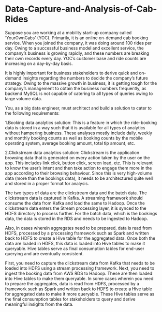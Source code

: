 # Data-Capture-and-Analysis-of-Cab-Rides
Suppose you are working at a mobility start-up company called ‘YourOwnCabs’ (YOC). Primarily, it is an online on-demand cab booking service. When you joined the company, it was doing around 100 rides per day. Owing to a successful business model and excellent service, the company’s business is growing rapidly, and these numbers are breaking their own records every day. YOC’s customer base and ride counts are increasing on a day-by-day basis. 


It is highly important for business stakeholders to derive quick and on-demand insights regarding the numbers to decide the company’s future strategy. Owing to the massive growth in business, it is getting tough for the company’s management to obtain the business numbers frequently, as backend MySQL is not capable of catering to all types of queries owing to large volume data. 

You, as a big data engineer, must architect and build a solution to cater to the following requirements:

1.Booking data analytics solution: This is a feature in which the ride-booking data is stored in a way such that it is available for all types of analytics without hampering business. These analyses mostly include daily, weekly and monthly booking counts as well as booking counts by the mobile operating system, average booking amount, total tip amount, etc.

2.Clickstream data analytics solution: Clickstream is the application browsing data that is generated on every action taken by the user on the app. This includes link click, button click, screen load, etc. This is relevant to know the user’s intent and then take action to engage them more in the app according to their browsing behaviour. Since this is very high-volume data (more than the bookings data), it needs to be architectured quite well and stored in a proper format for analysis.

The two types of data are the clickstream data and the batch data. The clickstream data is captured in Kafka. A streaming framework should consume the data from Kafka and load the same to Hadoop. Once the clickstream data enters the Stream processing layer, it is synced to the HDFS directory to process further. For the batch data, which is the bookings data, the data is stored in the RDS and needs to be ingested to Hadoop. 

Also, in cases wherein aggregates need to be prepared, data is read from HDFS, processed by a processing framework such as Spark and written back to HDFS to create a Hive table for the aggregated data.
Once both the data are loaded in HDFS, this data is loaded into Hive tables to make it queryable. Hive tables serve as final consumption tables for end-user querying and are eventually consistent.

First, you need to capture the clickstream data from Kafka that needs to be loaded into HDFS using a stream processing framework. Next, you need to ingest the booking data from AWS RDS to Hadoop. These are then loaded into Hive tables to make them queryable. In some cases wherein you need to prepare the aggregates, data is read from HDFS, processed by a framework such as Spark and written back to HDFS to create a Hive table for aggregated data to make it more queryable. These Hive tables serve as the final consumption tables for stakeholders to query and derive meaningful insights from the data.

